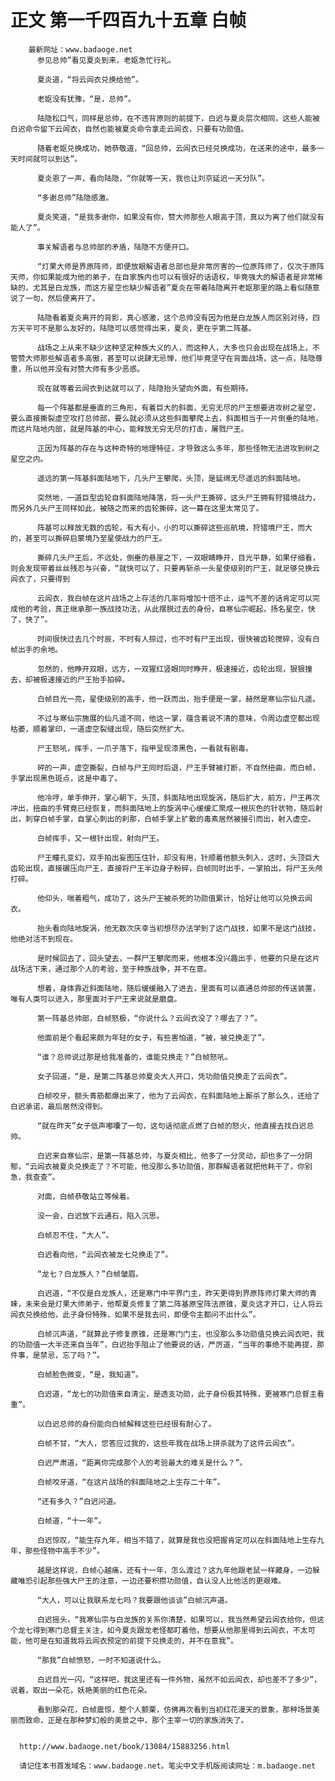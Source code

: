 # 正文 第一千四百九十五章 白帧
        最新网址：www.badaoge.net
          参见总帅”看见夏炎到来，老妪急忙行礼。
      
          夏炎道，“将云闾衣兑换给他”。
      
          老妪没有犹豫，“是，总帅”。
      
          陆隐松口气，同样是总帅，在不违背原则的前提下，白迟与夏炎层次相同，这些人能被白迟命令留下云闾衣，自然也能被夏炎命令拿走云闾衣，只要有功勋值。
      
          随着老妪兑换成功，她恭敬道，“回总帅，云闾衣已经兑换成功，在送来的途中，最多一天时间就可以到达”。
      
          夏炎恩了一声，看向陆隐，“你就等一天，我也让刘京延迟一天分队”。
      
          “多谢总帅”陆隐感激。
      
          夏炎笑道，“是我多谢你，如果没有你，赞大师那些人眼高于顶，真以为离了他们就没有能人了”。
      
          事关解语者与总帅部的矛盾，陆隐不方便开口。
      
          “灯果大师是界原阵师，即便放眼解语者总部也是非常厉害的一位原阵师了，仅次于原阵天师，你如果能成为他的弟子，在自家族内也可以有很好的话语权，毕竟强大的解语者是非常稀缺的，尤其是白龙族，而这方星空也缺少解语者”夏炎在带着陆隐离开老妪那里的路上看似随意说了一句，然后便离开了。
      
          陆隐看着夏炎离开的背影，真心感激，这个总帅没有因为他是白龙族人而区别对待，四方天平可不是那么友好的，陆隐可以感觉得出来，夏炎，更在乎第二阵基。
      
          战场之上从来不缺少这种坚定种族大义的人，而这种人，大多也只会出现在战场上，不管赞大师那些解语者多高傲，甚至可以说肆无忌惮，他们毕竟坚守在背面战场，这一点，陆隐尊重，所以他并没有对赞大师有多少恶感。
      
          现在就等着云闾衣到达就可以了，陆隐抬头望向外面，有些期待。
      
          每一个阵基都是垂直的三角形，有着巨大的斜面，无穷无尽的尸王想要进攻树之星空，要么直接撕裂虚空攻打总帅部，要么就必须从这些斜面攀爬上去，斜面相当于一片倒垂的陆地，而这片陆地内部，就是阵基的中心，能释放无穷无尽的打击，屠戮尸王。
      
          正因为阵基的存在与这种奇特的地理特征，才导致这么多年，那些怪物无法进攻到树之星空之内。
      
          遥远的第一阵基斜面陆地下，几头尸王攀爬，头顶，是延绵无尽遥远的斜面陆地。
      
          突然地，一道巨型齿轮自斜面陆地降落，将一头尸王撕碎，这头尸王拥有狩猎境战力，而另外几头尸王同样如此，被随之而来的齿轮撕碎，这一幕在这里太常见了。
      
          阵基可以释放无数的齿轮，有大有小，小的可以撕碎这些巡航境，狩猎境尸王，而大的，甚至可以撕碎启蒙境乃至星使战力的尸王。
      
          撕碎几头尸王后，不远处，倒垂的悬崖之下，一双眼睛睁开，目光平静，如果仔细看，则会发现带着丝丝残忍与兴奋，“就快可以了，只要再斩杀一头星使级别的尸王，就足够兑换云闾衣了，只要得到
      
          云闾衣，我白帧在这片战场之上存活的几率将增加十倍不止，运气不差的话肯定可以完成他的考验，真正继承那一族战技功法，从此摆脱过去的身份，自寒仙宗崛起，扬名星空，快了，快了”。
      
          时间很快过去几个时辰，不时有人掠过，也不时有尸王出现，很快被齿轮搅碎，没有白帧出手的余地。
      
          忽然的，他睁开双眼，远方，一双猩红竖眼同时睁开，极速接近，齿轮出现，狠狠撞去，却被极速接近的尸王抬手拍碎。
      
          白帧目光一亮，星使级别的高手，他一跃而出，抬手便是一掌，赫然是寒仙宗仙凡遥。
      
          不过与寒仙宗施展的仙凡遥不同，他这一掌，蕴含着说不清的意味，令周边虚空都出现枯萎，顺着掌印，一道虚空裂缝出现，随后突然扩大。
      
          尸王怒吼，挥手，一爪子落下，指甲呈现漆黑色，一看就有剧毒。
      
          砰的一声，虚空撕裂，白帧与尸王同时后退，尸王手臂被打断，不自然扭曲，而白帧，手掌出现黑色斑点，这是中毒了。
      
          他冷哼，单手伸开，掌心朝下，头顶，斜面陆地出现旋涡，随后扩大，前方，尸王再次冲出，扭曲的手臂竟已经恢复，而斜面陆地上的旋涡中心缓缓汇聚成一根灰色的针状物，随后射出，刺穿白帧手掌，自掌心刺出的刹那，白帧手掌上扩散的毒素居然被接引而出，射入虚空。
      
          白帧挥手，又一根针出现，射向尸王。
      
          尸王瞳孔变幻，双手拍出妄图压住针，却没有用，针顺着他额头刺入，这时，头顶巨大齿轮出现，直接碾压向尸王，直接将尸王半边身子粉碎，白帧同时出手，一掌拍出，将尸王头颅打碎。
      
          他仰头，喘着粗气，成功了，这头尸王被杀死的功勋值累计，恰好让他可以兑换云闾衣。
      
          抬头看向陆地旋涡，他无数次庆幸当初想尽办法学到了这门战技，如果不是这门战技，他绝对活不到现在。
      
          是时候回去了，回头望去，一群尸王攀爬而来，他根本没兴趣出手，他要的只是在这片战场活下来，通过那个人的考验，至于种族战争，并不在意。
      
          想着，身体靠近斜面陆地，随后缓缓融入了进去，里面有可以直通总帅部的传送装置，唯有人类可以进入，那里面对于尸王来说就是磨盘。
      
          第一阵基总帅部，白帧怒极，“你说什么？云闾衣没了？哪去了？”。
      
          他面前是个看起来颇为年轻的女子，有些害怕道，“被，被兑换走了”。
      
          “谁？总帅说过那是给我准备的，谁能兑换走？”白帧怒吼。
      
          女子回道，“是，是第二阵基总帅夏炎大人开口，凭功勋值兑换走了云闾衣”。
      
          白帧咬牙，额头青筋都爆出来了，他为了云闾衣，在斜面陆地上厮杀了那么久，还给了白迟承诺，最后居然没得到。
      
          “就在昨天”女子低声嘟囔了一句，这句话彻底点燃了白帧的怒火，他直接去找白迟总帅。
      
          白迟来自寒仙宗，是第一阵基总帅，与夏炎相比，他多了一分灵动，却也多了一分阴郁，“云闾衣被夏炎兑换走了？不可能，他没那么多功勋值，那群解语者就把他耗干了，你别急，我查查”。
      
          对面，白帧恭敬站立等候着。
      
          没一会，白迟放下云通石，陷入沉思。
      
          白帧忍不住，“大人”。
      
          白迟看向他，“云闾衣被龙七兑换走了”。
      
          “龙七？白龙族人？”白帧皱眉。
      
          白迟道，“不仅是白龙族人，还是寒门中平界门主，昨天更得到界原阵师灯果大师的青睐，未来会是灯果大师弟子，他帮夏炎修复了第二阵基原宝阵法原锥，夏炎这才开口，让人将云闾衣兑换给他，此子身份特殊，如果不是我去问，即便令主都问不出什么”。
      
          白帧沉声道，“就算此子修复原锥，还是寒门门主，也没那么多功勋值兑换云闾衣吧，我的功勋值一大半还来自当年”，白迟抬手阻止了他要说的话，严厉道，“当年的事绝不能再提，那件事，是禁忌，忘了吗？”。
      
          白帧脸色微变，“是，我知道”。
      
          白迟道，“龙七的功勋值来自清尘，是透支功勋，此子身份极其特殊，更被寒门总督主看重”。
      
          以白迟总帅的身份能向白帧解释这些已经很有耐心了。
      
          白帧不甘，“大人，您答应过我的，这些年我在战场上拼杀就为了这件云闾衣”。
      
          白迟严肃道，“距离你完成那个人的考验最大的难关是什么？”。
      
          白帧咬牙道，“在这片战场的斜面陆地之上生存二十年”。
      
          “还有多久？”白迟问道。
      
          白帧道，“十一年”。
      
          白迟惊叹，“能生存九年，相当不错了，就算是我也没把握肯定可以在斜面陆地上生存九年，那些怪物中高手不少”。
      
          越是这样说，白帧心越痛，还有十一年，怎么渡过？这九年他跟老鼠一样藏身，一边躲藏唯恐引起那些强大尸王的注意，一边还要积攒功勋值，自认没人比他活的更艰难。
      
          “大人，可以让我联系龙七吗？我要跟他谈谈”白帧沉声道。
      
          白迟摇头，“我寒仙宗与白龙族的关系你清楚，如果可以，我当然希望云闾衣给你，但这个龙七得到寒门总督主关注，如今夏炎跟龙老怪都盯着他，想要从他那里得到云闾衣，不太可能，他可是在知道我将云闾衣预定的前提下兑换走的，并不在意我”。
      
          “那我”白帧愤怒，一时不知道说什么。
      
          白迟目光一闪，“这样吧，我这里还有一件外物，虽然不如云闾衣，却也差不了多少”，说着，取出一朵花，妖艳美丽的红色花朵。
      
          看到那朵花，白帧震惊，整个人颤栗，仿佛再次看到当初红花漫天的景象，那种场景美丽而致命，正是在那种梦幻般的美景之中，那个主宰一切的家族消失了。
      
      
      http://www.badaoge.net/book/13084/15883256.html
      
      请记住本书首发域名：www.badaoge.net。笔尖中文手机版阅读网址：m.badaoge.net
